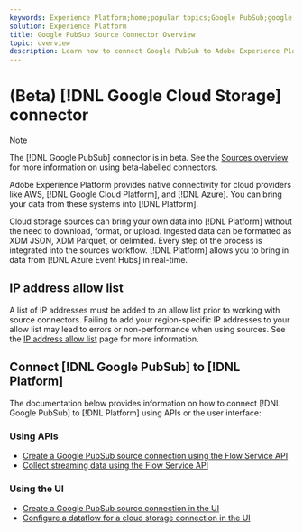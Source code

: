```yaml
---
keywords: Experience Platform;home;popular topics;Google PubSub;google pubsub
solution: Experience Platform
title: Google PubSub Source Connector Overview
topic: overview
description: Learn how to connect Google PubSub to Adobe Experience Platform using APIs or the user interface.
---
```


# (Beta) [!DNL Google Cloud Storage] connector

>[!NOTE]
>
>The [!DNL Google PubSub] connector is in beta. See the [Sources overview](../../home.md#terms-and-conditions) for more information on using beta-labelled connectors.

Adobe Experience Platform provides native connectivity for cloud providers like AWS, [!DNL Google Cloud Platform], and [!DNL Azure]. You can bring your data from these systems into [!DNL Platform].

Cloud storage sources can bring your own data into [!DNL Platform] without the need to download, format, or upload. Ingested data can be formatted as XDM JSON, XDM Parquet, or delimited. Every step of the process is integrated into the sources workflow. [!DNL Platform] allows you to bring in data from [!DNL Azure Event Hubs] in real-time.

## IP address allow list

A list of IP addresses must be added to an allow list prior to working with source connectors. Failing to add your region-specific IP addresses to your allow list may lead to errors or non-performance when using sources. See the [IP address allow list](../../ip-address-allow-list.md) page for more information.

## Connect [!DNL Google PubSub] to [!DNL Platform]

The documentation below provides information on how to connect [!DNL Google PubSub] to [!DNL Platform] using APIs or the user interface:

### Using APIs

- [Create a Google PubSub source connection using the Flow Service API](../../tutorials/api/create/cloud-storage/google-pubsub.md)
- [Collect streaming data using the Flow Service API](../../tutorials/api/collect/streaming.md)

### Using the UI

- [Create a Google PubSub source connection in the UI](../../tutorials/ui/create/cloud-storage/google-pubsub.md)
- [Configure a dataflow for a cloud storage connection in the UI](../../tutorials/ui/dataflow/streaming/cloud-storage-streaming.md)